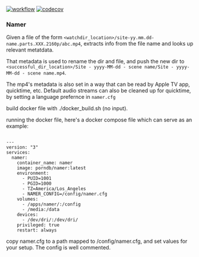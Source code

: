 [![workflow](https://github.com/4c0d3r/namer/actions/workflows/ci.yml/badge.svg)](https://github.com/4c0d3r/namer/actions/workflows/ci.yml/)
[![codecov](https://codecov.io/gh/4c0d3r/namer/branch/main/graph/badge.svg?token=4MQEN2NUKZ)](https://codecov.io/gh/4c0d3r/namer)
### Namer

Given a file of the form ```<watchdir_location>/site-yy.mm.dd-name.parts.XXX.2160p/abc.mp4```, extracts info from the file name and looks up relevant metatdata.


That metadata is used to rename the dir and file, and push the new dir to ```<successful_dir_location>/Site - yyyy-MM-dd - scene name/Site - yyyy-MM-dd - scene name.mp4```.


The mp4's metadata is also set in a way that can be read by Apple TV app, quicktime, etc.   Default audio streams can also be cleaned up for quicktime, by setting a language prefernce in ```namer.cfg```


build docker file with ./docker_build.sh (no input).


running the docker file, here's a docker compose file which can serve as an example:


```docker-compose

---
version: "3"
services:  
  namer:
    container_name: namer
    image: porndb/namer:latest
    environment:
      - PUID=1001
      - PGID=1000
      - TZ=America/Los_Angeles
      - NAMER_CONFIG=/config/namer.cfg
    volumes:
      - /apps/namer/:/config
      - /media:/data
    devices:
      - /dev/dri/:/dev/dri/
    privileged: true
    restart: always

```

copy namer.cfg to a path mapped to /config/namer.cfg, and set values for your setup.   The config is well commented.



